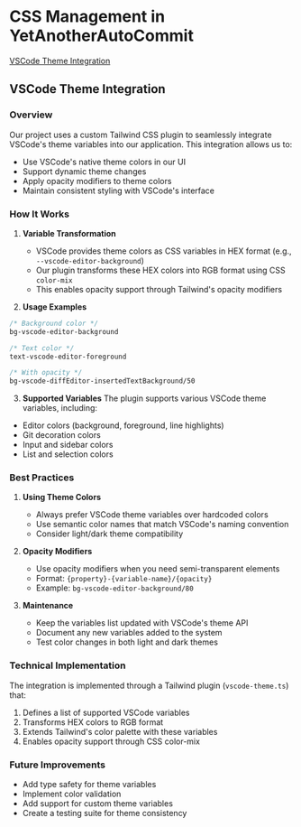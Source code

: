 # CSS Management in YetAnotherAutoCommit

<!-- toc -->

[VSCode Theme Integration](#vscode-theme-integration)

<!-- tocstop -->

## VSCode Theme Integration

### Overview

Our project uses a custom Tailwind CSS plugin to seamlessly integrate VSCode's theme variables into our application. This integration allows us to:

- Use VSCode's native theme colors in our UI
- Support dynamic theme changes
- Apply opacity modifiers to theme colors
- Maintain consistent styling with VSCode's interface

### How It Works

1. **Variable Transformation**

   - VSCode provides theme colors as CSS variables in HEX format (e.g., `--vscode-editor-background`)
   - Our plugin transforms these HEX colors into RGB format using CSS `color-mix`
   - This enables opacity support through Tailwind's opacity modifiers

2. **Usage Examples**

```css
/* Background color */
bg-vscode-editor-background

/* Text color */
text-vscode-editor-foreground

/* With opacity */
bg-vscode-diffEditor-insertedTextBackground/50
```

3. **Supported Variables**
   The plugin supports various VSCode theme variables, including:

- Editor colors (background, foreground, line highlights)
- Git decoration colors
- Input and sidebar colors
- List and selection colors

### Best Practices

1. **Using Theme Colors**

   - Always prefer VSCode theme variables over hardcoded colors
   - Use semantic color names that match VSCode's naming convention
   - Consider light/dark theme compatibility

2. **Opacity Modifiers**

   - Use opacity modifiers when you need semi-transparent elements
   - Format: `{property}-{variable-name}/{opacity}`
   - Example: `bg-vscode-editor-background/80`

3. **Maintenance**
   - Keep the variables list updated with VSCode's theme API
   - Document any new variables added to the system
   - Test color changes in both light and dark themes

### Technical Implementation

The integration is implemented through a Tailwind plugin (`vscode-theme.ts`) that:

1. Defines a list of supported VSCode variables
2. Transforms HEX colors to RGB format
3. Extends Tailwind's color palette with these variables
4. Enables opacity support through CSS color-mix

### Future Improvements

- Add type safety for theme variables
- Implement color validation
- Add support for custom theme variables
- Create a testing suite for theme consistency
